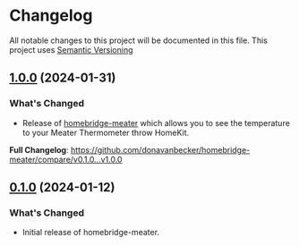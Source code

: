# Changelog

All notable changes to this project will be documented in this file. This project uses [Semantic Versioning](https://semver.org/)

## [1.0.0](https://github.com/donavanbecker/homebridge-meater/releases/tag/v1.0.0) (2024-01-31)

### What's Changed

- Release of [homebridge-meater](https://github.com/donavanbecker/homebridge-meater) which allows you to see the temperature to your Meater Thermometer throw HomeKit.

**Full Changelog**: https://github.com/donavanbecker/homebridge-meater/compare/v0.1.0...v1.0.0

## [0.1.0](https://github.com/donavanbecker/homebridge-meater/releases/tag/v0.1.0) (2024-01-12)

### What's Changed

- Initial release of homebridge-meater.
